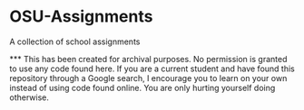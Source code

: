 # OSU-Assignments
A collection of school assignments

*** This has been created for archival purposes. No permission is granted to use any code found here. If you are a current student and have found this repository through a Google search, I encourage you to learn on your own instead of using code found online. You are only hurting yourself doing otherwise.
